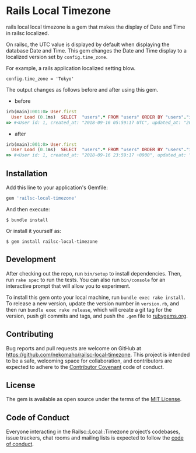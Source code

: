 # Rails Local Timezone
rails local local timezone is a gem that makes the display of Date and Time in railsc localized.

On railsc, the UTC value is displayed by default when displaying the database Date and Time. This gem changes the Date and Time display to a localized version set by `config.time_zone`.

For example, a rails application localized setting blow.
```
config.time_zone = 'Tokyo'
```

The output changes as follows before and after using this gem.

- before
```ruby
irb(main):001:0> User.first
  User Load (0.1ms)  SELECT  "users".* FROM "users" ORDER BY "users"."id" ASC LIMIT ?  [["LIMIT", 1]]
=> #<User id: 1, created_at: "2018-09-16 05:59:17 UTC", updated_at: "2018-09-16 05:59:17 UTC">
```

- after
```ruby
irb(main):001:0> User.first
  User Load (0.1ms)  SELECT  "users".* FROM "users" ORDER BY "users"."id" ASC LIMIT ?  [["LIMIT", 1]]
=> #<User id: 1, created_at: "2018-09-16 23:59:17 +0900", updated_at: "2018-09-16 23:59:17 +0900">
```

## Installation

Add this line to your application's Gemfile:

```ruby
gem 'railsc-local-timezone'
```

And then execute:

    $ bundle install

Or install it yourself as:

    $ gem install railsc-local-timezone

## Development

After checking out the repo, run `bin/setup` to install dependencies. Then, run `rake spec` to run the tests. You can also run `bin/console` for an interactive prompt that will allow you to experiment.

To install this gem onto your local machine, run `bundle exec rake install`. To release a new version, update the version number in `version.rb`, and then run `bundle exec rake release`, which will create a git tag for the version, push git commits and tags, and push the `.gem` file to [rubygems.org](https://rubygems.org).

## Contributing

Bug reports and pull requests are welcome on GitHub at https://github.com/nekomaho/railsc-local-timezone. This project is intended to be a safe, welcoming space for collaboration, and contributors are expected to adhere to the [Contributor Covenant](http://contributor-covenant.org) code of conduct.

## License

The gem is available as open source under the terms of the [MIT License](https://opensource.org/licenses/MIT).

## Code of Conduct

Everyone interacting in the Railsc::Local::Timezone project’s codebases, issue trackers, chat rooms and mailing lists is expected to follow the [code of conduct](https://github.com/nekomaho/railsc-local-timezone/blob/master/CODE_OF_CONDUCT.md).
